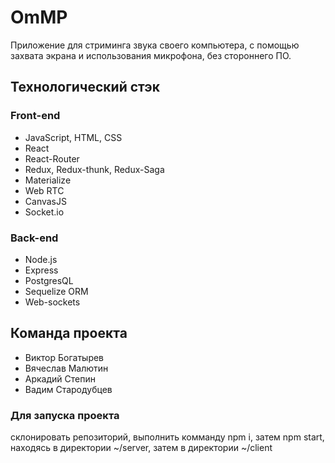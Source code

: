 # OmMP
Приложение для стриминга звука своего компьютера, с помощью захвата экрана и использования микрофона, без стороннего ПО.

## Технологический стэк
### Front-end
  - JavaScript, HTML, CSS
  - React
  - React-Router
  - Redux, Redux-thunk, Redux-Saga
  - Materialize
  - Web RTC
  - CanvasJS
  - Socket.io
  
### Back-end
  - Node.js
  - Express
  - PostgresQL
  - Sequelize ORM
  - Web-sockets
  
## Команда проекта
  - Виктор Богатырев
  - Вячеслав Малютин
  - Аркадий Степин
  - Вадим Стародубцев 


### Для запуска проекта
склонировать репозиторий, выполнить комманду npm i, затем npm start, находясь в директории ~/server, затем в директории ~/client
